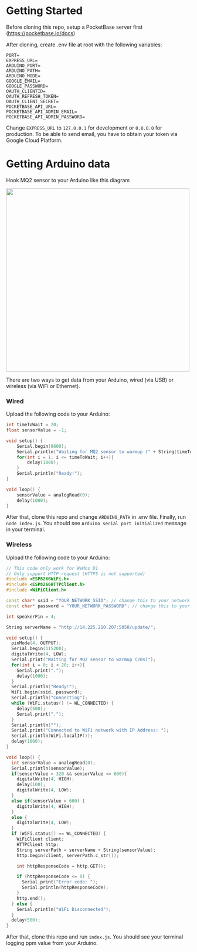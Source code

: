 ﻿# Getting Started
Before cloning this repo, setup a PocketBase server first (https://pocketbase.io/docs)

After cloning, create .env file at root with the following variables:
```
PORT=
EXPRESS_URL=
ARDUINO_PORT=
ARDUINO_PATH=
ARDUINO_MODE=
GOOGLE_EMAIL=
GOOGLE_PASSWORD=
OAUTH_CLIENTID=
OAUTH_REFRESH_TOKEN=
OAUTH_CLIENT_SECRET=
POCKETBASE_API_URL=
POCKETBASE_API_ADMIN_EMAIL=
POCKETBASE_API_ADMIN_PASSWORD=
```
Change `EXPRESS_URL` to `127.0.0.1` for development or `0.0.0.0` for production.
To be able to send email, you have to obtain your token via Google Cloud Platform.

# Getting Arduino data

Hook MQ2 sensor to your Arduino like this diagram

<img src="https://user-images.githubusercontent.com/71075654/226717333-9024f791-bb62-4069-b672-480909f9a33a.png" width="500">

There are two ways to get data from your Arduino, wired (via USB) or wireless (via WiFi or Ethernet).
### Wired

Upload the following code to your Arduino:
```C++
int timeToWait = 20;
float sensorValue = -1;

void setup() {
	Serial.begin(9600);
	Serial.println("Waiting for MQ2 sensor to warmup (" + String(timeToWait) + "s)");
	for(int i = 1; i <= timeToWait; i++){
		delay(1000);
	}
	Serial.println("Ready!");
}

void loop() {
	sensorValue = analogRead(0);
	delay(1000);
}
```
After that, clone this repo and change `ARDUINO_PATH` in .env file. Finally, run `node index.js`. You should see `Arduino serial port initialized` message in your terminal.

### Wireless

Upload the following code to your Arduino:
```C++
// This code only work for WeMos D1
// Only support HTTP request (HTTPS is not supported)
#include <ESP8266WiFi.h>
#include <ESP8266HTTPClient.h>
#include <WiFiClient.h>

const char* ssid = "YOUR_NETWORK_SSID"; // change this to your network ssid
const char* password = "YOUR_NETWORK_PASSWORD"; // change this to your network password

int speakerPin = 4;

String serverName = "http://14.225.210.207:5050/update/";

void setup() {
  pinMode(4, OUTPUT);
  Serial.begin(115200);
  digitalWrite(4, LOW);
  Serial.print("Waiting for MQ2 sensor to warmup (20s)");
  for(int i = 0; i < 20; i++){
    Serial.print(".");
    delay(1000);
  }
  Serial.println("Ready!");
  WiFi.begin(ssid, password);
  Serial.println("Connecting");
  while (WiFi.status() != WL_CONNECTED) {
    delay(500);
    Serial.print(".");
  }
  Serial.println("");
  Serial.print("Connected to WiFi network with IP Address: ");
  Serial.println(WiFi.localIP());
  delay(1000);
}

void loop() {
  int sensorValue = analogRead(0);
  Serial.println(sensorValue);
  if(sensorValue > 320 && sensorValue <= 600){
    digitalWrite(4, HIGH);
    delay(100);
    digitalWrite(4, LOW);
  }
  else if(sensorValue > 600) {
    digitalWrite(4, HIGH);
  }
  else {
    digitalWrite(4, LOW);
  }
  if (WiFi.status() == WL_CONNECTED) {
    WiFiClient client;
    HTTPClient http;
    String serverPath = serverName + String(sensorValue);
    http.begin(client, serverPath.c_str());

    int httpResponseCode = http.GET();

    if (httpResponseCode <= 0) {
      Serial.print("Error code: ");
      Serial.println(httpResponseCode);
    }
    http.end();
  } else {
    Serial.println("WiFi Disconnected");
  }
  delay(500);
}
```
After that, clone this repo and run `index.js`. You should see your terminal logging ppm value from your Arduino.
